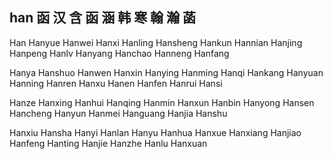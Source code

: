 han  函 汉 含 函 涵 韩 寒 翰 瀚 菡
---

Han Hanyue Hanwei Hanxi Hanling Hansheng Hankun Hannian Hanjing Hanpeng Hanlv Hanyang Hanchao Hanneng Hanfang 

Hanya Hanshuo Hanwen Hanxin Hanying Hanming Hanqi Hankang Hanyuan Hanning Hanren Hanxu Hanen Hanfen Hanrui Hansi 

Hanze Hanxing Hanhui Hanqing Hanmin Hanxun Hanbin Hanyong Hansen Hancheng Hanyun Hanmei Hanguang Hanjia Hanshu 

Hanxiu Hansha Hanyi Hanlan Hanyu Hanhua Hanxue Hanxiang  Hanjiao Hanfeng Hanting Hanjie  Hanzhe Hanlu Hanxuan  
